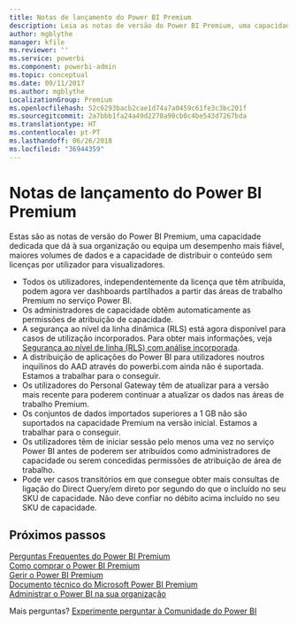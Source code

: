 ```yaml
---
title: Notas de lançamento do Power BI Premium
description: Leia as notas de versão do Power BI Premium, uma capacidade dedicada para a sua organização ou equipa.
author: mgblythe
manager: kfile
ms.reviewer: ''
ms.service: powerbi
ms.component: powerbi-admin
ms.topic: conceptual
ms.date: 09/11/2017
ms.author: mgblythe
LocalizationGroup: Premium
ms.openlocfilehash: 52c6293bacb2cae1d74a7a0459c61fe3c3bc201f
ms.sourcegitcommit: 2a7bbb1fa24a49d2278a90cb0c4be543d7267bda
ms.translationtype: HT
ms.contentlocale: pt-PT
ms.lasthandoff: 06/26/2018
ms.locfileid: "36944359"
---
```

# <a name="power-bi-premium-release-notes"></a>Notas de lançamento do Power BI Premium
Estas são as notas de versão do Power BI Premium, uma capacidade dedicada que dá à sua organização ou equipa um desempenho mais fiável, maiores volumes de dados e a capacidade de distribuir o conteúdo sem licenças por utilizador para visualizadores.

* Todos os utilizadores, independentemente da licença que têm atribuída, podem agora ver dashboards partilhados a partir das áreas de trabalho Premium no serviço Power BI.
* Os administradores de capacidade obtêm automaticamente as permissões de atribuição de capacidade.
* A segurança ao nível da linha dinâmica (RLS) está agora disponível para casos de utilização incorporados. Para obter mais informações, veja [Segurança ao nível de linha (RLS) com análise incorporada](developer/embedded-row-level-security.md).
* A distribuição de aplicações do Power BI para utilizadores noutros inquilinos do AAD através do powerbi.com ainda não é suportada. Estamos a trabalhar para o conseguir.
* Os utilizadores do Personal Gateway têm de atualizar para a versão mais recente para poderem continuar a atualizar os dados nas áreas de trabalho Premium.
* Os conjuntos de dados importados superiores a 1 GB não são suportados na capacidade Premium na versão inicial. Estamos a trabalhar para o conseguir.
* Os utilizadores têm de iniciar sessão pelo menos uma vez no serviço Power BI antes de poderem ser atribuídos como administradores de capacidade ou serem concedidas permissões de atribuição de área de trabalho.
* Pode ver casos transitórios em que consegue obter mais consultas de ligação do Direct Query/em direto por segundo do que o incluído no seu SKU de capacidade. Não deve confiar no débito acima incluído no seu SKU de capacidade.

## <a name="next-steps"></a>Próximos passos
[Perguntas Frequentes do Power BI Premium](service-premium-faq.md)  
[Como comprar o Power BI Premium](service-admin-premium-purchase.md)  
[Gerir o Power BI Premium](service-admin-premium-manage.md)  
[Documento técnico do Microsoft Power BI Premium](https://aka.ms/pbipremiumwhitepaper)  
[Administrar o Power BI na sua organização](service-admin-administering-power-bi-in-your-organization.md)  

Mais perguntas? [Experimente perguntar à Comunidade do Power BI](https://community.powerbi.com/)

